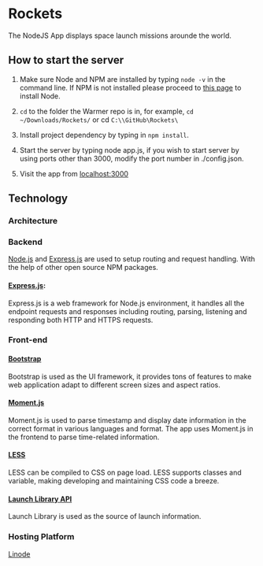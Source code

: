 # Rockets
The NodeJS App displays space launch missions arounde the world. 

## How to start the server

1. Make sure Node and NPM are installed by typing `node -v` in the command line. If NPM is not installed please proceed to [this page](https://nodejs.org/en/download/) to install Node. 

2. `cd` to the folder the Warmer repo is in, for example, `cd ~/Downloads/Rockets/` or cd `C:\\GitHub\Rockets\`
3. Install project dependency by typing in `npm install`.

4. Start the server by typing node app.js, if you wish to start server by using ports other than 3000, modify the port number in ./config.json. 

5. Visit the app from [localhost:3000](http://localhost:3000)

## Technology

### Architecture

### Backend
[Node.js](http://nodejs.org) and [Express.js](https://expressjs.com) are used to setup routing and request handling. With the help of other open source NPM packages.

#### [Express.js](https://expressjs.com):
Express.js is a web framework for Node.js environment, it handles all the endpoint requests and responses including routing, parsing, listening and responding both HTTP and HTTPS requests.



### Front-end 

#### [Bootstrap](https://getbootstrap.com) 
Bootstrap is used as the UI framework, it provides tons of features to make web application adapt to different screen sizes and aspect ratios.

#### [Moment.js](http://momentjs.com)
Moment.js is used to parse timestamp and display date information in the correct format in various languages and format. The app uses Moment.js in the frontend to parse time-related information.


#### [LESS](http://lesscss.org) 
LESS can be compiled to CSS on page load. LESS supports classes and variable, making developing and maintaining CSS code a breeze.


#### [Launch Library API](https://launchlibrary.net) 
Launch Library is used as the source of launch information.


### Hosting Platform
[Linode](https://www.linode.com)